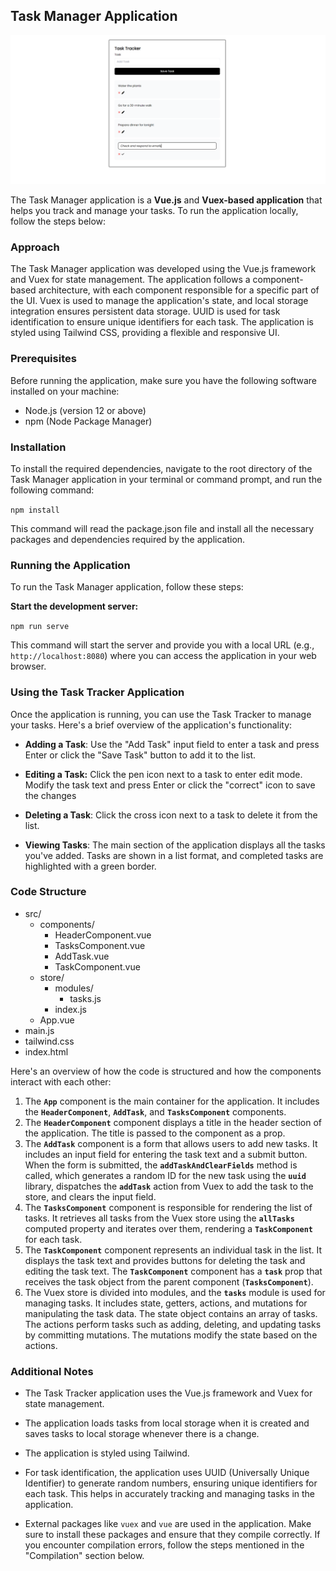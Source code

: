 ## Task Manager Application

![Alt Text](./src/assets/taskTracker.png)

The Task Manager application is a **Vue.js** and **Vuex-based application** that helps you track and manage your tasks. To run the application locally, follow the steps below:

### Approach

The Task Manager application was developed using the Vue.js framework and Vuex for state management. The application follows a component-based architecture, with each component responsible for a specific part of the UI. Vuex is used to manage the application's state, and local storage integration ensures persistent data storage. UUID is used for task identification to ensure unique identifiers for each task. The application is styled using Tailwind CSS, providing a flexible and responsive UI.

### Prerequisites

Before running the application, make sure you have the following software installed on your machine:

- Node.js (version 12 or above)
- npm (Node Package Manager)

### Installation

To install the required dependencies, navigate to the root directory of the Task Manager application in your terminal or command prompt, and run the following command:

`npm install`

This command will read the package.json file and install all the necessary packages and dependencies required by the application.

### Running the Application

To run the Task Manager application, follow these steps:

**Start the development server:**

`npm run serve`

This command will start the server and provide you with a local URL (e.g., `http://localhost:8080`) where you can access the application in your web browser.

### Using the Task Tracker Application

Once the application is running, you can use the Task Tracker to manage your tasks. Here's a brief overview of the application's functionality:

- **Adding a Task**: Use the "Add Task" input field to enter a task and press Enter or click the "Save Task" button to add it to the list.

- **Editing a Task:** Click the pen icon next to a task to enter edit mode. Modify the task text and press Enter or click the "correct" icon to save the changes

- **Deleting a Task**: Click the cross icon next to a task to delete it from the list.

- **Viewing Tasks**: The main section of the application displays all the tasks you've added. Tasks are shown in a list format, and completed tasks are highlighted with a green border.

### Code Structure

- src/
  - components/
    - HeaderComponent.vue
    - TasksComponent.vue
    - AddTask.vue
    - TaskComponent.vue
  - store/
    - modules/
      - tasks.js
    - index.js
  - App.vue
- main.js
- tailwind.css
- index.html

Here's an overview of how the code is structured and how the components interact with each other:

1. The **`App`** component is the main container for the application. It includes the **`HeaderComponent`**, **`AddTask`**, and **`TasksComponent`** components.
2. The **`HeaderComponent`** component displays a title in the header section of the application. The title is passed to the component as a prop.
3. The **`AddTask`** component is a form that allows users to add new tasks. It includes an input field for entering the task text and a submit button. When the form is submitted, the **`addTaskAndClearFields`** method is called, which generates a random ID for the new task using the **`uuid`** library, dispatches the **`addTask`** action from Vuex to add the task to the store, and clears the input field.
4. The **`TasksComponent`** component is responsible for rendering the list of tasks. It retrieves all tasks from the Vuex store using the **`allTasks`** computed property and iterates over them, rendering a **`TaskComponent`** for each task.
5. The **`TaskComponent`** component represents an individual task in the list. It displays the task text and provides buttons for deleting the task and editing the task text. The **`TaskComponent`** component has a **`task`** prop that receives the task object from the parent component (**`TasksComponent`**).
6. The Vuex store is divided into modules, and the **`tasks`** module is used for managing tasks. It includes state, getters, actions, and mutations for manipulating the task data. The state object contains an array of tasks. The actions perform tasks such as adding, deleting, and updating tasks by committing mutations. The mutations modify the state based on the actions.

### Additional Notes

- The Task Tracker application uses the Vue.js framework and Vuex for state management.

- The application loads tasks from local storage when it is created and saves tasks to local storage whenever there is a change.

- The application is styled using Tailwind.

- For task identification, the application uses UUID (Universally Unique Identifier) to generate random numbers, ensuring unique identifiers for each task. This helps in accurately tracking and managing tasks in the application.

- External packages like `vuex` and `vue` are used in the application. Make sure to install these packages and ensure that they compile correctly. If you encounter compilation errors, follow the steps mentioned in the "Compilation" section below.
